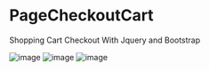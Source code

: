 # PageCheckoutCart
Shopping Cart Checkout With Jquery and Bootstrap


![image](https://user-images.githubusercontent.com/93801467/191874536-97b1d1dc-a084-4840-90e3-372798417c77.png)
![image](https://user-images.githubusercontent.com/93801467/191874554-49d9d8b7-7de6-4d98-87ce-0acdc0fef71f.png)
![image](https://user-images.githubusercontent.com/93801467/191874564-24566116-93ec-4980-8c18-2f776272d937.png)
